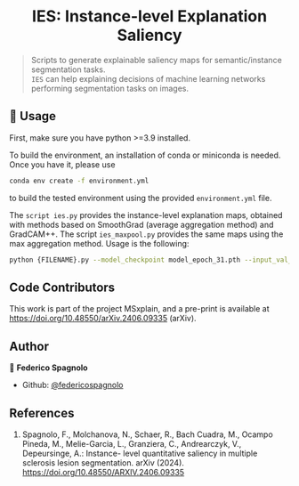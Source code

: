 <h1 align="center">IES: Instance-level Explanation Saliency </h1>

> Scripts to generate explainable saliency maps for semantic/instance segmentation tasks.<br /> `IES` can help explaining decisions of machine learning networks performing segmentation tasks on images.

## 🚀 Usage

First, make sure you have python >=3.9 installed.

To build the environment, an installation of conda or miniconda is needed. Once you have it, please use
```sh
conda env create -f environment.yml
```
to build the tested environment using the provided `environment.yml` file. 

The `script ies.py` provides the instance-level explanation maps, obtained with methods based on SmoothGrad (average aggregation method) and GradCAM++. The script `ies_maxpool.py` provides the same maps using the max aggregation method.
Usage is the following:
```sh
python {FILENAME}.py --model_checkpoint model_epoch_31.pth --input_val_paths {PATH_TO_INPUT1} {PATH_TO_INPUT2} --input_prefixes {INPUT1_FILENAME} {INPUT2_FILENAME} --num_workers 0 --cache_rate 0.01 --threshold 0.3
```

## Code Contributors

This work is part of the project MSxplain, and a pre-print is available at https://doi.org/10.48550/arXiv.2406.09335 (arXiv).

## Author

👤 **Federico Spagnolo**

- Github: [@federicospagnolo](https://github.com/federicospagnolo)

## References

1. Spagnolo, F., Molchanova, N., Schaer, R., Bach Cuadra, M., Ocampo Pineda,
M., Melie-Garcia, L., Granziera, C., Andrearczyk, V., Depeursinge, A.: Instance-
level quantitative saliency in multiple sclerosis lesion segmentation. arXiv (2024).
https://doi.org/10.48550/ARXIV.2406.09335
